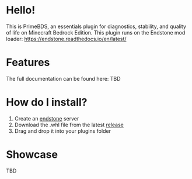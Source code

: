 # Hello!

This is PrimeBDS, an essentials plugin for diagnostics, stability, and quality of life on Minecraft Bedrock Edition.
This plugin runs on the Endstone mod loader: https://endstone.readthedocs.io/en/latest/

# Features
The full documentation can be found here: TBD

# How do I install?
1. Create an [endstone](https://endstone.readthedocs.io/en/latest/) server
2. Download the .whl file from the latest [release](https://github.com/PrimeStrat/primebds/releases)
3. Drag and drop it into your plugins folder

 # Showcase
TBD
